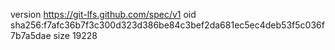version https://git-lfs.github.com/spec/v1
oid sha256:f7afc36b7f3c300d323d386be84c3bef2da681ec5ec4deb53f5c036f7b7a5dae
size 19228
